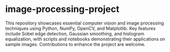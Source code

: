 # image-processing-project
This repository showcases essential computer vision and image processing techniques using Python, NumPy, OpenCV, and Matplotlib. Key features include Sobel edge detection, Gaussian smoothing, and histogram equalization, with scripts and notebooks demonstrating their applications on sample images. Contributions to enhance the project are welcome.
